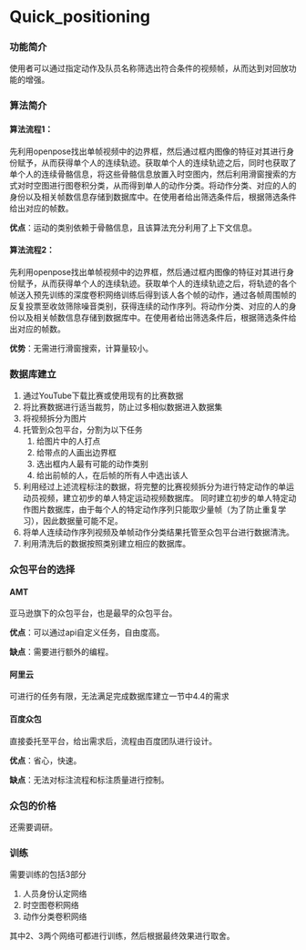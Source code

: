# Quick_positioning
### 功能简介

使用者可以通过指定动作及队员名称筛选出符合条件的视频帧，从而达到对回放功能的增强。

### 算法简介

#### 算法流程1：

先利用openpose找出单帧视频中的边界框，然后通过框内图像的特征对其进行身份赋予，从而获得单个人的连续轨迹。获取单个人的连续轨迹之后，同时也获取了单个人的连续骨骼信息，将这些骨骼信息放置入时空图内，然后利用滑窗搜索的方式对时空图进行图卷积分类，从而得到单人的动作分类。将动作分类、对应的人的身份以及相关帧数信息存储到数据库中。在使用者给出筛选条件后，根据筛选条件给出对应的帧数。

**优点**：运动的类别依赖于骨骼信息，且该算法充分利用了上下文信息。

#### 算法流程2：

先利用openpose找出单帧视频中的边界框，然后通过框内图像的特征对其进行身份赋予，从而获得单个人的连续轨迹。获取单个人的连续轨迹之后，将轨迹的各个帧送入预先训练的深度卷积网络训练后得到该人各个帧的动作，通过各帧周围帧的反复投票至收敛筛除噪音类别，获得连续的动作序列。将动作分类、对应的人的身份以及相关帧数信息存储到数据库中。在使用者给出筛选条件后，根据筛选条件给出对应的帧数。

**优势**：无需进行滑窗搜索，计算量较小。

### 数据库建立

1. 通过YouTube下载比赛或使用现有的比赛数据
2. 将比赛数据进行适当裁剪，防止过多相似数据进入数据集
3. 将视频拆分为图片
4. 托管到众包平台，分割为以下任务
   1. 给图片中的人打点
   2. 给带点的人画出边界框
   3. 选出框内人最有可能的动作类别
   4. 给出前帧的人，在后帧的所有人中选出该人
5. 利用经过上述流程标注的数据，将完整的比赛视频拆分为进行特定动作的单运动员视频，建立初步的单人特定运动视频数据库。 同时建立初步的单人特定动作图片数据库，由于每个人的特定动作序列只能取少量帧（为了防止重复学习），因此数据量可能不足。
6. 将单人连续动作序列视频及单帧动作分类结果托管至众包平台进行数据清洗。
7. 利用清洗后的数据按照类别建立相应的数据库。

### 众包平台的选择

#### AMT

亚马逊旗下的众包平台，也是最早的众包平台。

**优点**：可以通过api自定义任务，自由度高。

**缺点**：需要进行额外的编程。

#### 阿里云

可进行的任务有限，无法满足完成数据库建立一节中4.4的需求

#### 百度众包

直接委托至平台，给出需求后，流程由百度团队进行设计。

**优点**：省心，快速。

**缺点**：无法对标注流程和标注质量进行控制。

### 众包的价格

还需要调研。

### 训练

需要训练的包括3部分

1. 人员身份认定网络
2. 时空图卷积网络
3. 动作分类卷积网络

其中2、3两个网络可都进行训练，然后根据最终效果进行取舍。

